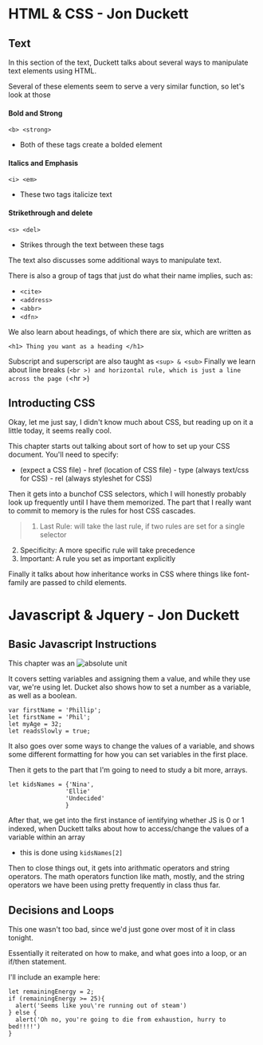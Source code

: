 # HTML & CSS - Jon Duckett

## Text

In this section of the text, Duckett talks about several ways to manipulate text elements using HTML.

Several of these elements seem to serve a very similar function, so let's look at those

#### Bold and Strong
```<b> <strong>```
- Both of these tags create a bolded element

#### Italics and Emphasis
```<i> <em>```
- These two tags italicize text

#### Strikethrough and delete
```<s> <del>```
- Strikes through the text between these tags

The text also discusses some additional ways to manipulate text. 

There is also a group of tags that just do what their name implies, such as:
- ```<cite>```
- ```<address>```
- ```<abbr>```
- ```<dfn>```

We also learn about headings, of which there are six, which are written as
```
<h1> Thing you want as a heading </h1>
```
Subscript and superscript are also taught as ```<sup> & <sub>```
Finally we learn about line breaks (```<br >) and horizontal rule, which is just a line across the page (```<hr \>) 

## Introducting CSS

Okay, let me just say, I didn't know much about CSS, but reading up on it a little today, it seems really cool. 

This chapter starts out talking about sort of how to set up your CSS document. You'll need to specify:
- <link> (expect a CSS file)
    - href (location of CSS file)
    - type (always text/css for CSS)
    - rel (always styleshet for CSS)

Then it gets into a bunchof CSS selectors, which I will honestly probably look up frequently until I have them memorized.
The part that I really want to commit to memory is the rules for host CSS cascades. 

> 1. Last Rule: will take the last rule, if two rules are set for a single selector
  2. Specificity: A more specific rule will take precedence
  3. Important: A rule you set as important explicitly

Finally it talks about how inheritance works in CSS where things like font-family are passed to child elements. 

# Javascript & Jquery - Jon Duckett

## Basic Javascript Instructions

This chapter was an ![absolute unit](https://miro.medium.com/max/2160/0*lTk9nVcJheFq-Q4B.jpg)

It covers setting variables and assigning them a value, and while they use var, we're using let. 
Ducket also shows how to set a number as a variable, as well as a boolean.
```
var firstName = 'Phillip';
let firstName = 'Phil';
let myAge = 32; 
let readsSlowly = true; 
```
It also goes over some ways to change the values of a variable, and shows some different formatting for how you can set variables in the first place.

Then it gets to the part that I'm going to need to study a bit more, arrays. 

```
let kidsNames = {'Nina',
                'Ellie'
                'Undecided'
                }
```

After that, we get into the first instance of ientifying whether JS is 0 or 1 indexed, when Duckett talks about how to access/change the values of a variable within an array
* this is done using ```kidsNames[2]```

Then to close things out, it gets into arithmatic operators and string operators. The math operators function like math, mostly, and the string operators we have been using pretty frequently in class thus far.

## Decisions and Loops

This one wasn't too bad, since we'd just gone over most of it in class tonight. 

Essentially it reiterated on how to make, and what goes into a loop, or an if/then statement.

I'll include an example here:

```
let remainingEnergy = 2;
if (remainingEnergy >= 25){
  alert('Seems like you\'re running out of steam')
} else {
  alert('Oh no, you're going to die from exhaustion, hurry to bed!!!!')
}
```
